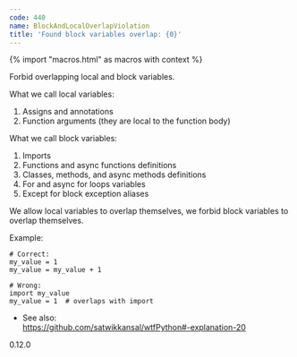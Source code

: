 ```yaml
---
code: 440
name: BlockAndLocalOverlapViolation
title: 'Found block variables overlap: {0}'
---
```


{% import "macros.html" as macros with context %}

Forbid overlapping local and block variables.

What we call local variables:

1.  Assigns and annotations
2.  Function arguments (they are local to the function body)

What we call block variables:

1.  Imports
2.  Functions and async functions definitions
3.  Classes, methods, and async methods definitions
4.  For and async for loops variables
5.  Except for block exception aliases

We allow local variables to overlap themselves, we forbid block
variables to overlap themselves.

Example:

    # Correct:
    my_value = 1
    my_value = my_value + 1
    
    # Wrong:
    import my_value
    my_value = 1  # overlaps with import

  - See also:  
    <https://github.com/satwikkansal/wtfPython#-explanation-20>

<div class="versionadded">

0.12.0

</div>